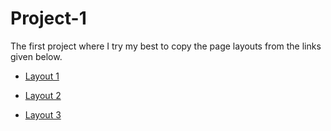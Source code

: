 # Project-1

The first project where I try my best to copy the page layouts from the links given below.

- [Layout 1](https://imgur.com/sFaHtJi) 

- [Layout 2](https://imgur.com/p5wTaY3) 

- [Layout 3](https://imgur.com/tfw5nNR) 
